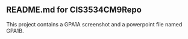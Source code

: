 ## README.md for CIS3534CM9Repo

This project contains a GPA1A screenshot and a powerpoint file named
GPA1B.